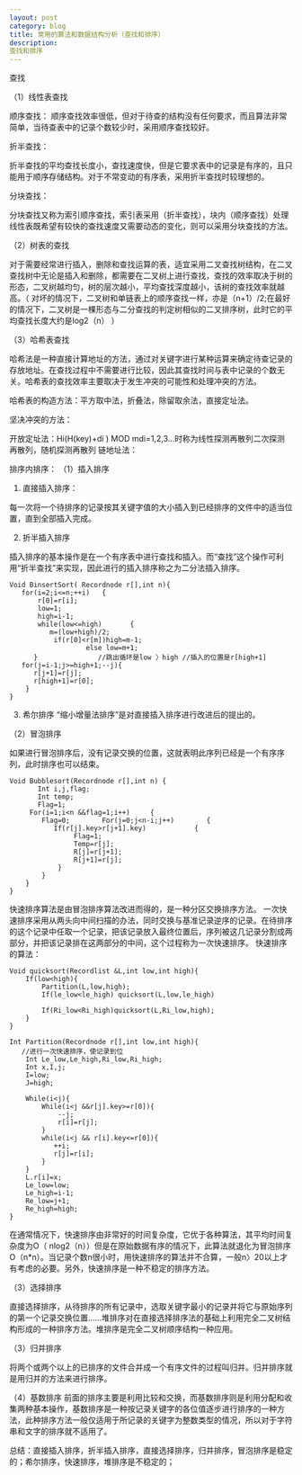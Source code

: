 ```yaml
---
layout: post
category: blog
title: 常用的算法和数据结构分析（查找和排序）
description: 
查找和排序
---
```


查找

（1）线性表查找   
 
顺序查找：
顺序查找效率很低，但对于待查的结构没有任何要求，而且算法非常简单，当待查表中的记录个数较少时，采用顺序查找较好。
 
折半查找： 

折半查找的平均查找长度小，查找速度快，但是它要求表中的记录是有序的，且只能用于顺序存储结构。对于不常变动的有序表，采用折半查找时较理想的。   
 
分块查找：

分块查找又称为索引顺序查找，索引表采用（折半查找），块内（顺序查找）处理线性表既希望有较快的查找速度又需要动态的变化，则可以采用分块查找的方法。 

（2）树表的查找

对于需要经常进行插入，删除和查找运算的表，适宜采用二叉查找树结构，在二叉查找树中无论是插入和删除，都需要在二叉树上进行查找，查找的效率取决于树的形态，二叉树越均匀，树的层次越小，平均查找深度越小，该树的查找效率就越高。（ 对坏的情况下，二叉树和单链表上的顺序查找一样，亦是（n+1）/2;在最好的情况下，二叉树是一棵形态与二分查找的判定树相似的二叉排序树，此时它的平均查找长度大约是log2（n） ） 
       
（3）哈希表查找

哈希法是一种直接计算地址的方法，通过对关键字进行某种运算来确定待查记录的存放地址。在查找过程中不需要进行比较，因此其查找时间与表中记录的个数无关。哈希表的查找效率主要取决于发生冲突的可能性和处理冲突的方法。

哈希表的构造方法：平方取中法，折叠法，除留取余法，直接定址法。 
 
坚决冲突的方法： 

开放定址法：Hi(H(key)+di ) MOD mdi=1,2,3…时称为线性探测再散列二次探测再散列，随机探测再散列 链地址法：   
                                                                        
排序内排序：
（1）插入排序

1. 直接插入排序：

每一次将一个待排序的记录按其关键字值的大小插入到已经排序的文件中的适当位置，直到全部插入完成。  

2. 折半插入排序

插入排序的基本操作是在一个有序表中进行查找和插入。而“查找”这个操作可利用“折半查找”来实现，因此进行的插入排序称之为二分法插入排序。

	Void BinsertSort( Recordnode r[],int n){
	   for(i=2;i<=n;++i)   {
		   r[0]=r[i];
		   low=1;
		   high=i-1;
		   while(low<=high)       {
			  m=(low+high)/2;
			   if(r[0]<r[m])high=m-1;
					   else low=m+1; 
		  }               //跳出循环是low 〉high //插入的位置是r[high+1]     
	   for(j=i-1;j>=high+1;--j){
		  r[j+1]=r[j];
		  r[high+1]=r[0];
		}
	}

3. 希尔排序
“缩小增量法排序”是对直接插入排序进行改进后的提出的。
 
（2）冒泡排序

如果进行冒泡排序后，没有记录交换的位置，这就表明此序列已经是一个有序序列，此时排序也可以结束。   

	Void Bubblesort(Recordnode r[],int n) {
		   Int i,j,flag;
		   Int temp;
		   Flag=1;
		 For(i=1;i<n &&flag=1;i++)     {
			Flag=0;        For(j=0;j<n-i;j++)        {
			   If(r[j].key>r[j+1].key)            {
					Flag=1;
					Temp=r[j];
					R[j]=r[j+1];
					R[j+1]=r[j];
				}
			}
		}
	}
 
快速排序算法是由冒泡排序算法改进而得的，是一种分区交换排序方法。 
一次快速排序采用从两头向中间扫描的办法，同时交换与基准记录逆序的记录。在待排序的这个记录中任取一个记录，把该记录放入最终位置后，序列被这几记录分割成两部分，并把该记录排在这两部分的中间，这个过程称为一次快速排序。 快速排序的算法：

	Void quicksort(Recordlist &L,int low,int high){
		If(low<high){
			Partition(L,low,high);
			If(le_low<le_high) quicksort(L,low,le_high)

			If(Ri_low<Ri_high)quicksort(L,Ri_low,high);
		}
	}

	Int Partition(Recordnode r[],int low,int high){
	   //进行一次快速排序，使记录到位   
		Int Le_low,Le_high,Ri_low,Ri_high;   
		Int x,I,j;   
		I=low;   
		J=high;
		
		While(i<j){
			While(i<j &&r[j].key>=r[0]){
				--j; 
				r[i]=r[j];
			}			
			while(i<j && r[i].key<=r[0]){
			   ++i;       
			   r[j]=r[i];
			}
		}
		L.r[i]=x;
		Le_low=low;
		Le_high=i-1;
		Re_low=j+1;
		Re_high=high;
	}

在通常情况下，快速排序由非常好的时间复杂度，它优于各种算法，其平均时间复杂度为O（ nlog2（n））但是在原始数据有序的情况下，此算法就退化为冒泡排序O（n*n）。当记录个数n很小时，用快速排序的算法并不合算，一般n〉20以上才有考虑的必要。另外，快速排序是一种不稳定的排序方法。

（3）选择排序
 
直接选择排序，从待排序的所有记录中，选取关键字最小的记录并将它与原始序列的第一个记录交换位置……堆排序对在直接选择排序法的基础上利用完全二叉树结构形成的一种排序方法。堆排序是完全二叉树顺序结构一种应用。
 
（3）归并排序 

 将两个或两个以上的已排序的文件合并成一个有序文件的过程叫归并。归并排序就是用归并的方法来进行排序。
 
（4）基数排序
 前面的排序主要是利用比较和交换，而基数排序则是利用分配和收集两种基本操作，基数排序是一种按记录关键字的各位值逐步进行排序的一种方法，此种排序方法一般仅适用于所记录的关键字为整数类型的情况，所以对于字符串和文字的排序就不适用了。
 
 
 总结：直接插入排序，折半插入排序，直接选择排序，归并排序，冒泡排序是稳定的；希尔排序，快速排序，堆排序是不稳定的；





